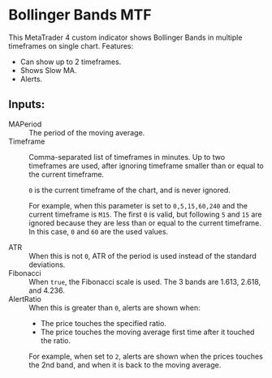 # Bollinger Bands MTF

This MetaTrader 4 custom indicator shows
Bollinger Bands in multiple timeframes on single chart.
Features:
* Can show up to 2 timeframes.
* Shows Slow MA.
* Alerts.

## Inputs:
<dl>
<dt>MAPeriod</dt>
<dd>The period of the moving average.</dd>

<dt>Timeframe</dt>
<dd>

Comma-separated list of timeframes in minutes.
Up to two timeframes are used,
after ignoring timeframe smaller than or equal to
the current timeframe.

`0` is the current timeframe of the chart,
and is never ignored.

For example, when
this parameter is set to `0,5,15,60,240`
and the current timeframe is `M15`.
The first `0` is valid,
but following `5` and `15` are ignored
because they are less than or equal to the current timeframe.
In this case, `0` and `60` are the used values.
</dd>

<dt>ATR</dt>
<dd>
When this is not <code>0</code>,
ATR of the period is used
instead of the standard deviations.
</dd>

<dt>Fibonacci</dt>
<dd>
When <code>true</code>, the Fibonacci scale is used.
The 3 bands are 1.613, 2.618, and 4.236.</dd>

<dt>AlertRatio</dt>
<dd>
When this is greater than <code>0</code>,
alerts are shown when:

* The price touches the specified ratio.
* The price touches the moving average
first time after it touched the ratio.

For example, when set to `2`,
alerts are shown when the prices touches
the 2nd band,
and when it is back to the moving average.
</dl>

